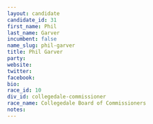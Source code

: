 ```yaml
---
layout: candidate
candidate_id: 31
first_name: Phil
last_name: Garver
incumbent: false
name_slug: phil-garver
title: Phil Garver
party: 
website: 
twitter: 
facebook: 
bio: 
race_id: 10
div_id: collegedale-commissioner
race_name: Collegedale Board of Commissioners
notes: 
---
```

